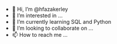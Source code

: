 - 👋 Hi, I’m @hfazakerley
- 👀 I’m interested in ...
- 🌱 I’m currently learning SQL and Python
- 💞️ I’m looking to collaborate on ...
- 📫 How to reach me ...

<!---
hfazakerley/hfazakerley is a ✨ special ✨ repository because its `README.md` (this file) appears on your GitHub profile.
You can click the Preview link to take a look at your changes.
--->
